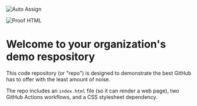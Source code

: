 ![Auto Assign](https://github.com/SEII-Hexentanz/demo-repository/actions/workflows/auto-assign.yml/badge.svg)

![Proof HTML](https://github.com/SEII-Hexentanz/demo-repository/actions/workflows/proof-html.yml/badge.svg)

# Welcome to your organization's demo respository
This code repository (or "repo") is designed to demonstrate the best GitHub has to offer with the least amount of noise.

The repo includes an `index.html` file (so it can render a web page), two GitHub Actions workflows, and a CSS stylesheet dependency.
